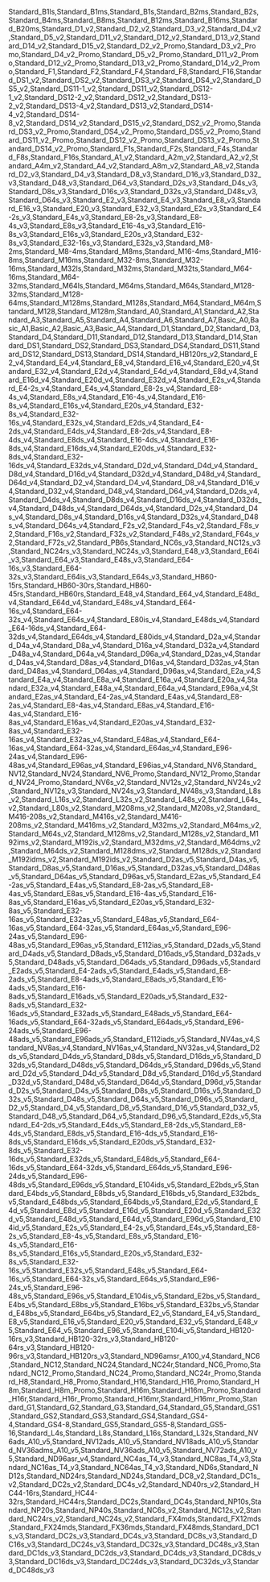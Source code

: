 Standard_B1ls,Standard_B1ms,Standard_B1s,Standard_B2ms,Standard_B2s,Standard_B4ms,Standard_B8ms,Standard_B12ms,Standard_B16ms,Standard_B20ms,Standard_D1_v2,Standard_D2_v2,Standard_D3_v2,Standard_D4_v2,Standard_D5_v2,Standard_D11_v2,Standard_D12_v2,Standard_D13_v2,Standard_D14_v2,Standard_D15_v2,Standard_D2_v2_Promo,Standard_D3_v2_Promo,Standard_D4_v2_Promo,Standard_D5_v2_Promo,Standard_D11_v2_Promo,Standard_D12_v2_Promo,Standard_D13_v2_Promo,Standard_D14_v2_Promo,Standard_F1,Standard_F2,Standard_F4,Standard_F8,Standard_F16,Standard_DS1_v2,Standard_DS2_v2,Standard_DS3_v2,Standard_DS4_v2,Standard_DS5_v2,Standard_DS11-1_v2,Standard_DS11_v2,Standard_DS12-1_v2,Standard_DS12-2_v2,Standard_DS12_v2,Standard_DS13-2_v2,Standard_DS13-4_v2,Standard_DS13_v2,Standard_DS14-4_v2,Standard_DS14-8_v2,Standard_DS14_v2,Standard_DS15_v2,Standard_DS2_v2_Promo,Standard_DS3_v2_Promo,Standard_DS4_v2_Promo,Standard_DS5_v2_Promo,Standard_DS11_v2_Promo,Standard_DS12_v2_Promo,Standard_DS13_v2_Promo,Standard_DS14_v2_Promo,Standard_F1s,Standard_F2s,Standard_F4s,Standard_F8s,Standard_F16s,Standard_A1_v2,Standard_A2m_v2,Standard_A2_v2,Standard_A4m_v2,Standard_A4_v2,Standard_A8m_v2,Standard_A8_v2,Standard_D2_v3,Standard_D4_v3,Standard_D8_v3,Standard_D16_v3,Standard_D32_v3,Standard_D48_v3,Standard_D64_v3,Standard_D2s_v3,Standard_D4s_v3,Standard_D8s_v3,Standard_D16s_v3,Standard_D32s_v3,Standard_D48s_v3,Standard_D64s_v3,Standard_E2_v3,Standard_E4_v3,Standard_E8_v3,Standard_E16_v3,Standard_E20_v3,Standard_E32_v3,Standard_E2s_v3,Standard_E4-2s_v3,Standard_E4s_v3,Standard_E8-2s_v3,Standard_E8-4s_v3,Standard_E8s_v3,Standard_E16-4s_v3,Standard_E16-8s_v3,Standard_E16s_v3,Standard_E20s_v3,Standard_E32-8s_v3,Standard_E32-16s_v3,Standard_E32s_v3,Standard_M8-2ms,Standard_M8-4ms,Standard_M8ms,Standard_M16-4ms,Standard_M16-8ms,Standard_M16ms,Standard_M32-8ms,Standard_M32-16ms,Standard_M32ls,Standard_M32ms,Standard_M32ts,Standard_M64-16ms,Standard_M64-32ms,Standard_M64ls,Standard_M64ms,Standard_M64s,Standard_M128-32ms,Standard_M128-64ms,Standard_M128ms,Standard_M128s,Standard_M64,Standard_M64m,Standard_M128,Standard_M128m,Standard_A0,Standard_A1,Standard_A2,Standard_A3,Standard_A5,Standard_A4,Standard_A6,Standard_A7,Basic_A0,Basic_A1,Basic_A2,Basic_A3,Basic_A4,Standard_D1,Standard_D2,Standard_D3,Standard_D4,Standard_D11,Standard_D12,Standard_D13,Standard_D14,Standard_DS1,Standard_DS2,Standard_DS3,Standard_DS4,Standard_DS11,Standard_DS12,Standard_DS13,Standard_DS14,Standard_HB120rs_v2,Standard_E2_v4,Standard_E4_v4,Standard_E8_v4,Standard_E16_v4,Standard_E20_v4,Standard_E32_v4,Standard_E2d_v4,Standard_E4d_v4,Standard_E8d_v4,Standard_E16d_v4,Standard_E20d_v4,Standard_E32d_v4,Standard_E2s_v4,Standard_E4-2s_v4,Standard_E4s_v4,Standard_E8-2s_v4,Standard_E8-4s_v4,Standard_E8s_v4,Standard_E16-4s_v4,Standard_E16-8s_v4,Standard_E16s_v4,Standard_E20s_v4,Standard_E32-8s_v4,Standard_E32-16s_v4,Standard_E32s_v4,Standard_E2ds_v4,Standard_E4-2ds_v4,Standard_E4ds_v4,Standard_E8-2ds_v4,Standard_E8-4ds_v4,Standard_E8ds_v4,Standard_E16-4ds_v4,Standard_E16-8ds_v4,Standard_E16ds_v4,Standard_E20ds_v4,Standard_E32-8ds_v4,Standard_E32-16ds_v4,Standard_E32ds_v4,Standard_D2d_v4,Standard_D4d_v4,Standard_D8d_v4,Standard_D16d_v4,Standard_D32d_v4,Standard_D48d_v4,Standard_D64d_v4,Standard_D2_v4,Standard_D4_v4,Standard_D8_v4,Standard_D16_v4,Standard_D32_v4,Standard_D48_v4,Standard_D64_v4,Standard_D2ds_v4,Standard_D4ds_v4,Standard_D8ds_v4,Standard_D16ds_v4,Standard_D32ds_v4,Standard_D48ds_v4,Standard_D64ds_v4,Standard_D2s_v4,Standard_D4s_v4,Standard_D8s_v4,Standard_D16s_v4,Standard_D32s_v4,Standard_D48s_v4,Standard_D64s_v4,Standard_F2s_v2,Standard_F4s_v2,Standard_F8s_v2,Standard_F16s_v2,Standard_F32s_v2,Standard_F48s_v2,Standard_F64s_v2,Standard_F72s_v2,Standard_PB6s,Standard_NC6s_v3,Standard_NC12s_v3,Standard_NC24rs_v3,Standard_NC24s_v3,Standard_E48_v3,Standard_E64i_v3,Standard_E64_v3,Standard_E48s_v3,Standard_E64-16s_v3,Standard_E64-32s_v3,Standard_E64is_v3,Standard_E64s_v3,Standard_HB60-15rs,Standard_HB60-30rs,Standard_HB60-45rs,Standard_HB60rs,Standard_E48_v4,Standard_E64_v4,Standard_E48d_v4,Standard_E64d_v4,Standard_E48s_v4,Standard_E64-16s_v4,Standard_E64-32s_v4,Standard_E64s_v4,Standard_E80is_v4,Standard_E48ds_v4,Standard_E64-16ds_v4,Standard_E64-32ds_v4,Standard_E64ds_v4,Standard_E80ids_v4,Standard_D2a_v4,Standard_D4a_v4,Standard_D8a_v4,Standard_D16a_v4,Standard_D32a_v4,Standard_D48a_v4,Standard_D64a_v4,Standard_D96a_v4,Standard_D2as_v4,Standard_D4as_v4,Standard_D8as_v4,Standard_D16as_v4,Standard_D32as_v4,Standard_D48as_v4,Standard_D64as_v4,Standard_D96as_v4,Standard_E2a_v4,Standard_E4a_v4,Standard_E8a_v4,Standard_E16a_v4,Standard_E20a_v4,Standard_E32a_v4,Standard_E48a_v4,Standard_E64a_v4,Standard_E96a_v4,Standard_E2as_v4,Standard_E4-2as_v4,Standard_E4as_v4,Standard_E8-2as_v4,Standard_E8-4as_v4,Standard_E8as_v4,Standard_E16-4as_v4,Standard_E16-8as_v4,Standard_E16as_v4,Standard_E20as_v4,Standard_E32-8as_v4,Standard_E32-16as_v4,Standard_E32as_v4,Standard_E48as_v4,Standard_E64-16as_v4,Standard_E64-32as_v4,Standard_E64as_v4,Standard_E96-24as_v4,Standard_E96-48as_v4,Standard_E96as_v4,Standard_E96ias_v4,Standard_NV6,Standard_NV12,Standard_NV24,Standard_NV6_Promo,Standard_NV12_Promo,Standard_NV24_Promo,Standard_NV6s_v2,Standard_NV12s_v2,Standard_NV24s_v2,Standard_NV12s_v3,Standard_NV24s_v3,Standard_NV48s_v3,Standard_L8s_v2,Standard_L16s_v2,Standard_L32s_v2,Standard_L48s_v2,Standard_L64s_v2,Standard_L80s_v2,Standard_M208ms_v2,Standard_M208s_v2,Standard_M416-208s_v2,Standard_M416s_v2,Standard_M416-208ms_v2,Standard_M416ms_v2,Standard_M32ms_v2,Standard_M64ms_v2,Standard_M64s_v2,Standard_M128ms_v2,Standard_M128s_v2,Standard_M192ims_v2,Standard_M192is_v2,Standard_M32dms_v2,Standard_M64dms_v2,Standard_M64ds_v2,Standard_M128dms_v2,Standard_M128ds_v2,Standard_M192idms_v2,Standard_M192ids_v2,Standard_D2as_v5,Standard_D4as_v5,Standard_D8as_v5,Standard_D16as_v5,Standard_D32as_v5,Standard_D48as_v5,Standard_D64as_v5,Standard_D96as_v5,Standard_E2as_v5,Standard_E4-2as_v5,Standard_E4as_v5,Standard_E8-2as_v5,Standard_E8-4as_v5,Standard_E8as_v5,Standard_E16-4as_v5,Standard_E16-8as_v5,Standard_E16as_v5,Standard_E20as_v5,Standard_E32-8as_v5,Standard_E32-16as_v5,Standard_E32as_v5,Standard_E48as_v5,Standard_E64-16as_v5,Standard_E64-32as_v5,Standard_E64as_v5,Standard_E96-24as_v5,Standard_E96-48as_v5,Standard_E96as_v5,Standard_E112ias_v5,Standard_D2ads_v5,Standard_D4ads_v5,Standard_D8ads_v5,Standard_D16ads_v5,Standard_D32ads_v5,Standard_D48ads_v5,Standard_D64ads_v5,Standard_D96ads_v5,Standard_E2ads_v5,Standard_E4-2ads_v5,Standard_E4ads_v5,Standard_E8-2ads_v5,Standard_E8-4ads_v5,Standard_E8ads_v5,Standard_E16-4ads_v5,Standard_E16-8ads_v5,Standard_E16ads_v5,Standard_E20ads_v5,Standard_E32-8ads_v5,Standard_E32-16ads_v5,Standard_E32ads_v5,Standard_E48ads_v5,Standard_E64-16ads_v5,Standard_E64-32ads_v5,Standard_E64ads_v5,Standard_E96-24ads_v5,Standard_E96-48ads_v5,Standard_E96ads_v5,Standard_E112iads_v5,Standard_NV4as_v4,Standard_NV8as_v4,Standard_NV16as_v4,Standard_NV32as_v4,Standard_D2ds_v5,Standard_D4ds_v5,Standard_D8ds_v5,Standard_D16ds_v5,Standard_D32ds_v5,Standard_D48ds_v5,Standard_D64ds_v5,Standard_D96ds_v5,Standard_D2d_v5,Standard_D4d_v5,Standard_D8d_v5,Standard_D16d_v5,Standard_D32d_v5,Standard_D48d_v5,Standard_D64d_v5,Standard_D96d_v5,Standard_D2s_v5,Standard_D4s_v5,Standard_D8s_v5,Standard_D16s_v5,Standard_D32s_v5,Standard_D48s_v5,Standard_D64s_v5,Standard_D96s_v5,Standard_D2_v5,Standard_D4_v5,Standard_D8_v5,Standard_D16_v5,Standard_D32_v5,Standard_D48_v5,Standard_D64_v5,Standard_D96_v5,Standard_E2ds_v5,Standard_E4-2ds_v5,Standard_E4ds_v5,Standard_E8-2ds_v5,Standard_E8-4ds_v5,Standard_E8ds_v5,Standard_E16-4ds_v5,Standard_E16-8ds_v5,Standard_E16ds_v5,Standard_E20ds_v5,Standard_E32-8ds_v5,Standard_E32-16ds_v5,Standard_E32ds_v5,Standard_E48ds_v5,Standard_E64-16ds_v5,Standard_E64-32ds_v5,Standard_E64ds_v5,Standard_E96-24ds_v5,Standard_E96-48ds_v5,Standard_E96ds_v5,Standard_E104ids_v5,Standard_E2bds_v5,Standard_E4bds_v5,Standard_E8bds_v5,Standard_E16bds_v5,Standard_E32bds_v5,Standard_E48bds_v5,Standard_E64bds_v5,Standard_E2d_v5,Standard_E4d_v5,Standard_E8d_v5,Standard_E16d_v5,Standard_E20d_v5,Standard_E32d_v5,Standard_E48d_v5,Standard_E64d_v5,Standard_E96d_v5,Standard_E104id_v5,Standard_E2s_v5,Standard_E4-2s_v5,Standard_E4s_v5,Standard_E8-2s_v5,Standard_E8-4s_v5,Standard_E8s_v5,Standard_E16-4s_v5,Standard_E16-8s_v5,Standard_E16s_v5,Standard_E20s_v5,Standard_E32-8s_v5,Standard_E32-16s_v5,Standard_E32s_v5,Standard_E48s_v5,Standard_E64-16s_v5,Standard_E64-32s_v5,Standard_E64s_v5,Standard_E96-24s_v5,Standard_E96-48s_v5,Standard_E96s_v5,Standard_E104is_v5,Standard_E2bs_v5,Standard_E4bs_v5,Standard_E8bs_v5,Standard_E16bs_v5,Standard_E32bs_v5,Standard_E48bs_v5,Standard_E64bs_v5,Standard_E2_v5,Standard_E4_v5,Standard_E8_v5,Standard_E16_v5,Standard_E20_v5,Standard_E32_v5,Standard_E48_v5,Standard_E64_v5,Standard_E96_v5,Standard_E104i_v5,Standard_HB120-16rs_v3,Standard_HB120-32rs_v3,Standard_HB120-64rs_v3,Standard_HB120-96rs_v3,Standard_HB120rs_v3,Standard_ND96amsr_A100_v4,Standard_NC6,Standard_NC12,Standard_NC24,Standard_NC24r,Standard_NC6_Promo,Standard_NC12_Promo,Standard_NC24_Promo,Standard_NC24r_Promo,Standard_H8,Standard_H8_Promo,Standard_H16,Standard_H16_Promo,Standard_H8m,Standard_H8m_Promo,Standard_H16m,Standard_H16m_Promo,Standard_H16r,Standard_H16r_Promo,Standard_H16mr,Standard_H16mr_Promo,Standard_G1,Standard_G2,Standard_G3,Standard_G4,Standard_G5,Standard_GS1,Standard_GS2,Standard_GS3,Standard_GS4,Standard_GS4-4,Standard_GS4-8,Standard_GS5,Standard_GS5-8,Standard_GS5-16,Standard_L4s,Standard_L8s,Standard_L16s,Standard_L32s,Standard_NV6ads_A10_v5,Standard_NV12ads_A10_v5,Standard_NV18ads_A10_v5,Standard_NV36adms_A10_v5,Standard_NV36ads_A10_v5,Standard_NV72ads_A10_v5,Standard_ND96asr_v4,Standard_NC4as_T4_v3,Standard_NC8as_T4_v3,Standard_NC16as_T4_v3,Standard_NC64as_T4_v3,Standard_ND6s,Standard_ND12s,Standard_ND24rs,Standard_ND24s,Standard_DC8_v2,Standard_DC1s_v2,Standard_DC2s_v2,Standard_DC4s_v2,Standard_ND40rs_v2,Standard_HC44-16rs,Standard_HC44-32rs,Standard_HC44rs,Standard_DC2s,Standard_DC4s,Standard_NP10s,Standard_NP20s,Standard_NP40s,Standard_NC6s_v2,Standard_NC12s_v2,Standard_NC24rs_v2,Standard_NC24s_v2,Standard_FX4mds,Standard_FX12mds,Standard_FX24mds,Standard_FX36mds,Standard_FX48mds,Standard_DC1s_v3,Standard_DC2s_v3,Standard_DC4s_v3,Standard_DC8s_v3,Standard_DC16s_v3,Standard_DC24s_v3,Standard_DC32s_v3,Standard_DC48s_v3,Standard_DC1ds_v3,Standard_DC2ds_v3,Standard_DC4ds_v3,Standard_DC8ds_v3,Standard_DC16ds_v3,Standard_DC24ds_v3,Standard_DC32ds_v3,Standard_DC48ds_v3
